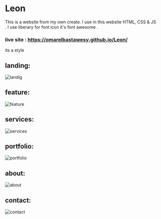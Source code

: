 # Leon

  This is a website from my own create. 
  I use in this website HTML, CSS & JS .
  I use liberary for font icon it's font awesome . 
  
  ### live site : https://omarelbastawesy.github.io/Leon/
  
  its a style
  
   ## landing: 
   ![landig](https://user-images.githubusercontent.com/102428312/160262205-2d695487-446f-4ecd-8919-984e02ca0479.png)

  ## feature:
  ![feature](https://user-images.githubusercontent.com/102428312/160262217-7934670d-0077-4fc6-9936-5a742ef1ea1a.png)

  ## services:
  ![services](https://user-images.githubusercontent.com/102428312/160262220-043fe2ab-f082-453e-b366-b1731adde8f9.png)

  ## portfolio:
  ![portfolio](https://user-images.githubusercontent.com/102428312/160262230-c207c6ae-e803-445a-9e9d-4d9b49e678c6.png)

  ## about:
  ![about](https://user-images.githubusercontent.com/102428312/160262263-3a64337d-4a0c-4023-afe7-3fbd7d72c69a.png)

  ## contact:
  ![contact](https://user-images.githubusercontent.com/102428312/160262253-8b055e85-441e-421c-9ce8-706c2dc9dd39.png)
